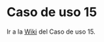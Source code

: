 # Caso de uso 15
Ir a la [Wiki](https://github.com/dgt30-esp/Caso-de-uso-15/wiki) del Caso de uso 15.
